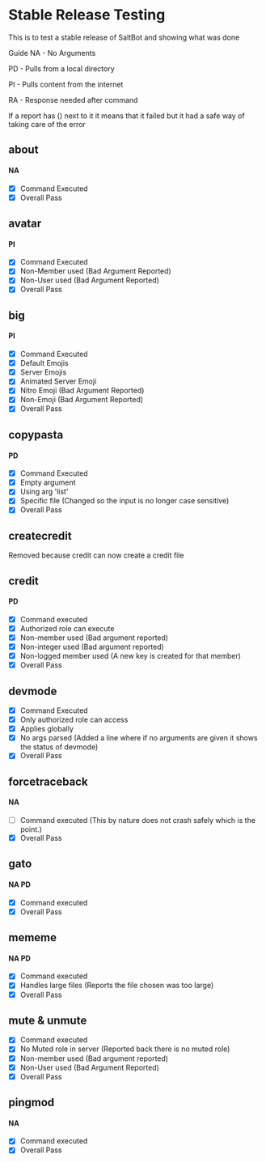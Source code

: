 # Stable Release Testing
This is to test a stable release of SaltBot and showing what was done

Guide
NA - No Arguments

PD - Pulls from a local directory

PI - Pulls content from the internet

RA - Response needed after command

If a report has () next to it it means that it failed but it had a safe way of taking care of the error
## about 
#### NA
- [x] Command Executed
- [x] Overall Pass

## avatar 
#### PI
- [x] Command Executed
- [x] Non-Member used (Bad Argument Reported)
- [x] Non-User used (Bad Argument Reported)
- [x] Overall Pass

## big 
#### PI
- [x] Command Executed
- [x] Default Emojis
- [x] Server Emojis
- [x] Animated Server Emoji
- [x] Nitro Emoji (Bad Argument Reported)
- [x] Non-Emoji (Bad Argument Reported)
- [x] Overall Pass

## copypasta
#### PD
- [x] Command Executed
- [x] Empty argument
- [x] Using arg 'list'
- [x] Specific file (Changed so the input is no longer case sensitive)
- [x] Overall Pass

## createcredit
Removed because credit can now create a credit file

## credit
#### PD
- [x] Command executed
- [x] Authorized role can execute
- [x] Non-member used (Bad argument reported)
- [x] Non-integer used (Bad argument reported)
- [x] Non-logged member used (A new key is created for that member)
- [x] Overall Pass

## devmode
- [x] Command Executed
- [x] Only authorized role can access
- [x] Applies globally
- [x] No args parsed (Added a line where if no arguments are given it shows the status of devmode)
- [x] Overall Pass

## forcetraceback
#### NA
- [ ] Command executed (This by nature does not crash safely which is the point.)
- [x] Overall Pass

## gato
#### NA PD
- [x] Command executed
- [x] Overall Pass

## mememe
#### NA PD
- [x] Command executed
- [x] Handles large files (Reports the file chosen was too large)
- [x] Overall Pass

## mute & unmute
- [x] Command executed
- [x] No Muted role in server (Reported back there is no muted role)
- [x] Non-member used (Bad argument reported)
- [x] Non-User used (Bad Argument Reported)
- [x] Overall Pass

## pingmod
#### NA
- [x] Command executed
- [x] Overall Pass